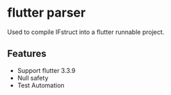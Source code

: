 # flutter parser

Used to compile IFstruct into a flutter runnable project.

## Features

* Support flutter 3.3.9
* Null safety
* Test Automation
